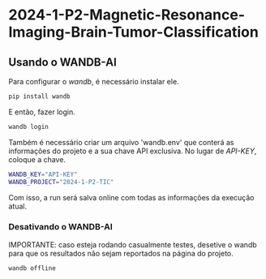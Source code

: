 # 2024-1-P2-Magnetic-Resonance-Imaging-Brain-Tumor-Classification

## Usando o WANDB-AI

Para configurar o _wandb_, é necessário instalar ele.
```bash
pip install wandb
```

E então, fazer login.
```bash
wandb login
```

Também é necessário criar um arquivo 'wandb.env' que conterá as informações do projeto e a sua chave API exclusiva. No lugar de _API-KEY_, coloque a chave.
```bash
WANDB_KEY="API-KEY"
WANDB_PROJECT="2024-1-P2-TIC"
```

Com isso, a run será salva online com todas as informações da execução atual.

### Desativando o WANDB-AI
IMPORTANTE: caso esteja rodando casualmente testes, desetive o wandb para que os resultados não sejam reportados na página do projeto.

```bash
wandb offline
```